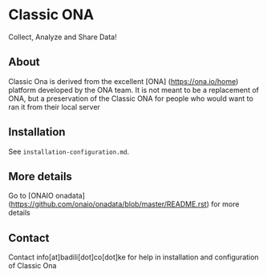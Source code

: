Classic ONA
======================

Collect, Analyze and Share Data!

About
-----

Classic Ona is derived from the excellent [ONA] (https://ona.io/home) platform developed by the ONA team. It is not meant to be a replacement of ONA, but a preservation of the Classic ONA for people who would want to ran it from their local server

Installation
------------

See `installation-configuration.md`.

More details
------------

Go to [ONAIO onadata] (https://github.com/onaio/onadata/blob/master/README.rst) for more details

Contact
-------

Contact info[at]badili[dot]co[dot]ke for help in installation and configuration of Classic Ona
